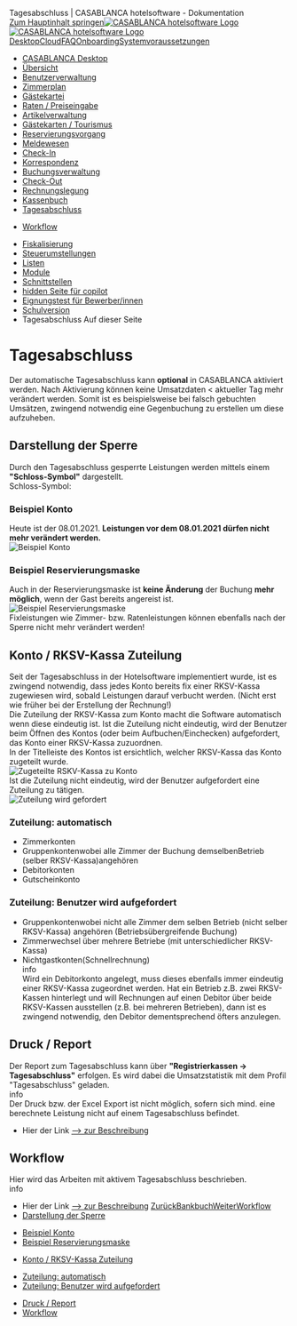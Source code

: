 Tagesabschluss | CASABLANCA hotelsoftware - Dokumentation  
[Zum Hauptinhalt springen](https://docs.casablanca.at/desktop/daily_closing/#__docusaurus_skipToContent_fallback)[![CASABLANCA hotelsoftware Logo](https://docs.casablanca.at/img/logo.png) ![CASABLANCA hotelsoftware Logo](https://docs.casablanca.at/img/Casablanca_LOGO_2022_neg.png)](https://docs.casablanca.at/) [Desktop](https://docs.casablanca.at/desktop/desktop/)[Cloud](https://docs.casablanca.at/cloud/cloud_systems/)[FAQ](https://docs.casablanca.at/faq)[Onboarding](https://docs.casablanca.at/onboarding/fiscalization)[Systemvoraussetzungen](https://docs.casablanca.at/system_requirements)  
* [CASABLANCA Desktop](https://docs.casablanca.at/desktop/desktop/)
* [Übersicht](https://docs.casablanca.at/desktop/interface/)
* [Benutzerverwaltung](https://docs.casablanca.at/desktop/user_management/)
* [Zimmerplan](https://docs.casablanca.at/desktop/room_plan/)
* [Gästekartei](https://docs.casablanca.at/desktop/guest_profile/)
* [Raten / Preiseingabe](https://docs.casablanca.at/desktop/raten/)
* [Artikelverwaltung](https://docs.casablanca.at/desktop/articles/)
* [Gästekarten / Tourismus](https://docs.casablanca.at/desktop/guest_cards/)
* [Reservierungsvorgang](https://docs.casablanca.at/desktop/reservation_process/)
* [Meldewesen](https://docs.casablanca.at/desktop/registration/)
* [Check-In](https://docs.casablanca.at/desktop/check_in/)
* [Korrespondenz](https://docs.casablanca.at/desktop/correspondence/)
* [Buchungsverwaltung](https://docs.casablanca.at/desktop/account/)
* [Check-Out](https://docs.casablanca.at/desktop/check-out/)
* [Rechnungslegung](https://docs.casablanca.at/desktop/accounting/)
* [Kassenbuch](https://docs.casablanca.at/desktop/cashbook/)
* [Tagesabschluss](https://docs.casablanca.at/desktop/daily_closing/)
+ [Workflow](https://docs.casablanca.at/desktop/daily_closing/workflow)
* [Fiskalisierung](https://docs.casablanca.at/desktop/fiscalization/)
* [Steuerumstellungen](https://docs.casablanca.at/desktop/tax_changes/)
* [Listen](https://docs.casablanca.at/desktop/lists/)
* [Module](https://docs.casablanca.at/desktop/module/)
* [Schnittstellen](https://docs.casablanca.at/desktop/interfaces/)
* [hidden Seite für copilot](https://docs.casablanca.at/desktop/hidden_copilot)
* [Eignungstest für Bewerber/innen](https://docs.casablanca.at/desktop/qualification)
* [Schulversion](https://docs.casablanca.at/desktop/schoolversion)  
* Tagesabschluss
Auf dieser Seite

# Tagesabschluss  
Der automatische Tagesabschluss kann **optional** in CASABLANCA aktiviert werden. Nach Aktivierung können keine Umsatzdaten < aktueller Tag mehr verändert werden. Somit ist es beispielsweise bei falsch gebuchten Umsätzen, zwingend notwendig eine Gegenbuchung zu erstellen um diese aufzuheben.

## Darstellung der Sperre[](https://docs.casablanca.at/desktop/daily_closing/#darstellung-der-sperre "Direkter Link zu Darstellung der Sperre")  
Durch den Tagesabschluss gesperrte Leistungen werden mittels einem **"Schloss-Symbol"** dargestellt.  
Schloss-Symbol:

### Beispiel Konto[](https://docs.casablanca.at/desktop/daily_closing/#beispiel-konto "Direkter Link zu Beispiel Konto")  
Heute ist der 08.01.2021. **Leistungen vor dem 08.01.2021 dürfen nicht mehr verändert werden.**  
![Beispiel Konto](https://docs.casablanca.at/assets/images/example_account-de38f0d210a44a49e71755f60a766bde.png "Beispiel Konto")

### Beispiel Reservierungsmaske[](https://docs.casablanca.at/desktop/daily_closing/#beispiel-reservierungsmaske "Direkter Link zu Beispiel Reservierungsmaske")  
Auch in der Reservierungsmaske ist **keine Änderung** der Buchung **mehr möglich**, wenn der Gast bereits angereist ist.  
![Beispiel Reservierungsmaske](https://docs.casablanca.at/assets/images/example_reservation-aa21cc27aced9c3af312ff3625b50927.png "Beispiel Reservierungsmaske")  
Fixleistungen wie Zimmer- bzw. Ratenleistungen können ebenfalls nach der Sperre nicht mehr verändert werden!

## Konto / RKSV-Kassa Zuteilung[](https://docs.casablanca.at/desktop/daily_closing/#konto--rksv-kassa-zuteilung "Direkter Link zu Konto / RKSV-Kassa Zuteilung")  
Seit der Tagesabschluss in der Hotelsoftware implementiert wurde, ist es zwingend notwendig, dass jedes Konto bereits fix einer RKSV-Kassa zugewiesen wird, sobald Leistungen darauf verbucht werden. (Nicht erst wie früher bei der Erstellung der Rechnung!)  
Die Zuteilung der RKSV-Kassa zum Konto macht die Software automatisch wenn diese eindeutig ist. Ist die Zuteilung nicht eindeutig, wird der Benutzer beim Öffnen des Kontos (oder beim Aufbuchen/Einchecken) aufgefordert, das Konto einer RKSV-Kassa zuzuordnen.  
In der Titelleiste des Kontos ist ersichtlich, welcher RKSV-Kassa das Konto zugeteilt wurde.  
![Zugeteilte RSKV-Kassa zu Konto](https://docs.casablanca.at/assets/images/used_rksv_kassa-99e556c4e0025918872159c5a3ca3d32.png "Zugeteilte RSKV-Kassa zu Konto")  
Ist die Zuteilung nicht eindeutig, wird der Benutzer aufgefordert eine Zuteilung zu tätigen.  
![Zuteilung wird gefordert](https://docs.casablanca.at/assets/images/set_rksv_kassa-de144f42e2b1c19d857538f5cf944084.gif "Zuteilung wird gefordert")

### Zuteilung: automatisch[](https://docs.casablanca.at/desktop/daily_closing/#zuteilung-automatisch "Direkter Link zu Zuteilung: automatisch")  
* Zimmerkonten
* Gruppenkontenwobei alle Zimmer der Buchung demselbenBetrieb (selber RKSV-Kassa)angehören
* Debitorkonten
* Gutscheinkonto

### Zuteilung: Benutzer wird aufgefordert[](https://docs.casablanca.at/desktop/daily_closing/#zuteilung-benutzer-wird-aufgefordert "Direkter Link zu Zuteilung: Benutzer wird aufgefordert")  
* Gruppenkontenwobei nicht alle Zimmer dem selben Betrieb (nicht selber RKSV-Kassa) angehören (Betriebsübergreifende Buchung)
* Zimmerwechsel über mehrere Betriebe (mit unterschiedlicher RKSV-Kassa)
* Nichtgastkonten(Schnellrechnung)  
info  
Wird ein Debitorkonto angelegt, muss dieses ebenfalls immer eindeutig einer RKSV-Kassa zugeordnet werden. Hat ein Betrieb z.B. zwei RKSV-Kassen hinterlegt und will Rechnungen auf einen Debitor über beide RKSV-Kassen ausstellen (z.B. bei mehreren Betrieben), dann ist es zwingend notwendig, den Debitor dementsprechend öfters anzulegen.

## Druck / Report[](https://docs.casablanca.at/desktop/daily_closing/#druck--report "Direkter Link zu Druck / Report")  
Der Report zum Tagesabschluss kann über **"Registrierkassen -> Tagesabschluss"** erfolgen. Es wird dabei die Umsatzstatistik mit dem Profil "Tagesabschluss" geladen.  
info  
Der Druck bzw. der Excel Export ist nicht möglich, sofern sich mind. eine berechnete Leistung nicht auf einem Tagesabschluss befindet.  
* Hier der Link [--> zur Beschreibung](https://docs.casablanca.at/desktop/daily_closing/workflow#druck-tagesabschluss)

## Workflow[](https://docs.casablanca.at/desktop/daily_closing/#workflow "Direkter Link zu Workflow")  
Hier wird das Arbeiten mit aktivem Tagesabschluss beschrieben.  
info  
* Hier der Link [--> zur Beschreibung](https://docs.casablanca.at/desktop/daily_closing/workflow)
[ZurückBankbuch](https://docs.casablanca.at/desktop/cashbook/bankbook)[WeiterWorkflow](https://docs.casablanca.at/desktop/daily_closing/workflow)  
* [Darstellung der Sperre](https://docs.casablanca.at/desktop/daily_closing/#darstellung-der-sperre)
+ [Beispiel Konto](https://docs.casablanca.at/desktop/daily_closing/#beispiel-konto)
+ [Beispiel Reservierungsmaske](https://docs.casablanca.at/desktop/daily_closing/#beispiel-reservierungsmaske)
* [Konto / RKSV-Kassa Zuteilung](https://docs.casablanca.at/desktop/daily_closing/#konto--rksv-kassa-zuteilung)
+ [Zuteilung: automatisch](https://docs.casablanca.at/desktop/daily_closing/#zuteilung-automatisch)
+ [Zuteilung: Benutzer wird aufgefordert](https://docs.casablanca.at/desktop/daily_closing/#zuteilung-benutzer-wird-aufgefordert)
* [Druck / Report](https://docs.casablanca.at/desktop/daily_closing/#druck--report)
* [Workflow](https://docs.casablanca.at/desktop/daily_closing/#workflow)